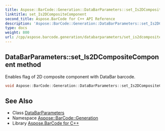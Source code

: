 ```yaml
---
title: Aspose::BarCode::Generation::DataBarParameters::set_Is2DCompositeComponent method
linktitle: set_Is2DCompositeComponent
second_title: Aspose.BarCode for C++ API Reference
description: 'Aspose::BarCode::Generation::DataBarParameters::set_Is2DCompositeComponent method. Enables flag of 2D composite component with DataBar barcode in C++.'
type: docs
weight: 800
url: /cpp/aspose.barcode.generation/databarparameters/set_is2dcompositecomponent/
---
```

## DataBarParameters::set_Is2DCompositeComponent method


Enables flag of 2D composite component with DataBar barcode.

```cpp
void Aspose::BarCode::Generation::DataBarParameters::set_Is2DCompositeComponent(bool value)
```

## See Also

* Class [DataBarParameters](../)
* Namespace [Aspose::BarCode::Generation](../../)
* Library [Aspose.BarCode for C++](../../../)
